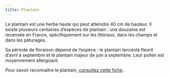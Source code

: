 ```yaml
---
title: Plantain
---
```


Le plantain est une herbe haute qui peut atteindre 40 cm de hauteur. Il existe plusieurs centaines d’espèces de plantain : une douzaine est recensée en France, spécifiquement sur les littoraux, dans les champs et dans les pâturages. 

Sa période de floraison dépend de l’espèce : le plantain lancéolé fleurit d’avril à septembre et le plantain majeur de juin à septembre. Leur pollen est moyennement allergisant. 

Pour savoir reconnaître le plantain, [consultez cette fiche](https://www.pollens.fr/le-reseau/les-pollens/plantain).